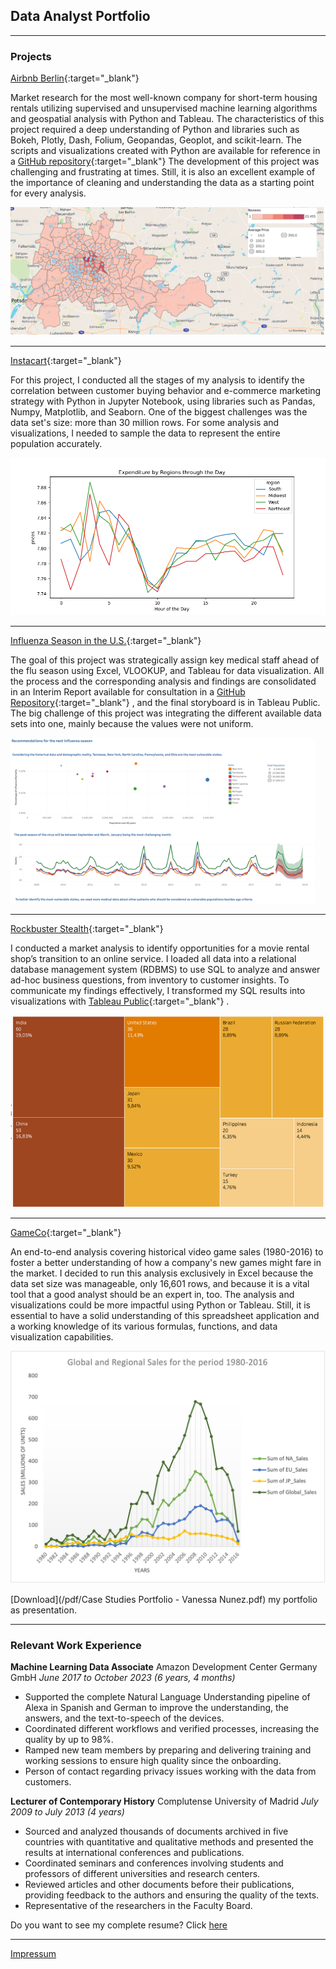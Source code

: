 ## Data Analyst Portfolio

---

### Projects

[Airbnb Berlin](https://public.tableau.com/views/AirbnbBerlin_17090407314950/AirbnbBerlin?:language=es-ES&:sid=&:display_count=n&:origin=viz_share_link){:target="_blank"} 

Market research for the most well-known company for short-term housing rentals utilizing supervised and unsupervised machine learning algorithms and geospatial analysis with Python and Tableau.
The characteristics of this project required a deep understanding of Python and libraries such as Bokeh, Plotly, Dash, Folium, Geopandas, Geoplot, and scikit-learn. The scripts and visualizations created with Python are available for reference in a [GitHub repository](https://github.com/vanessanunezp/Geospatial_Analysis_Project){:target="_blank"} 
The development of this project was challenging and frustrating at times. Still, it is also an excellent example of the importance of cleaning and understanding the data as a starting point for every analysis.   

<img src="Images/airbnb_map.png"/>

---
[Instacart](https://github.com/vanessanunezp/Ecommerce_Buying_Patterns_Project){:target="_blank"} 

For this project, I conducted all the stages of my analysis to identify the correlation between customer buying behavior and e-commerce marketing strategy with Python in Jupyter Notebook, using libraries such as Pandas, Numpy, Matplotlib, and Seaborn. 
One of the biggest challenges was the data set's size: more than 30 million rows. For some analysis and visualizations, I needed to sample the data to represent the entire population accurately.

<img src="Images/ic_line_region_hour.png?raw=true"/>

---
[Influenza Season in the U.S.](https://public.tableau.com/views/RecommendationsfortheInfluenzaSeasoninU_S_/StaffPlan?:language=es-ES&:sid=&:display_count=n&:origin=viz_share_link){:target="_blank"} 

The goal of this project was strategically assign key medical staff ahead of the flu season using Excel, VLOOKUP, and Tableau for data visualization. All the process and the corresponding analysis and findings are consolidated in an Interim Report available for consultation in a [GitHub Repository](https://github.com/vanessanunezp/Staffing_Distribution){:target="_blank"} , and the final storyboard is in Tableau Public.
The big challenge of this project was integrating the different available data sets into one, mainly because the values were not uniform.

<img src="Images/influenza.png?raw=true"/>

---
[Rockbuster Stealth](https://github.com/vanessanunezp/Market_Research_Project){:target="_blank"} 

I conducted a market analysis to identify opportunities for a movie rental shop’s transition to an online service. I loaded all data into a relational database management system (RDBMS) to use SQL to analyze and answer ad-hoc business questions, from inventory to customer insights. To communicate my findings effectively, I transformed my SQL results into visualizations with [Tableau Public](https://public.tableau.com/views/RockbusterMarket/Story1?:language=es-ES&:sid=&:display_count=n&:origin=viz_share_link){:target="_blank"} .

<img src="Images/Rockbuster_Treemap.png?raw=true"/>

---
[GameCo](https://github.com/vanessanunezp/Video_Game_Popularity){:target="_blank"} 

An end-to-end analysis covering historical video game sales (1980-2016) to foster a better understanding of how a company's new games might fare in the market. I decided to run this analysis exclusively in Excel because the data set size was manageable, only 16,601 rows, and because it is a vital tool that a good analyst should be an expert in, too. The analysis and visualizations could be more impactful using Python or Tableau. Still, it is essential to have a solid understanding of this spreadsheet application and a working knowledge of its various formulas, functions, and data visualization capabilities. 

<img src="Images/GameCO_Global&Regional_Sales.png?raw=true"/>


[Download](/pdf/Case Studies Portfolio - Vanessa Nunez.pdf) my portfolio as presentation.

---

### Relevant Work Experience

**Machine Learning Data Associate**
Amazon Development Center Germany GmbH
_June 2017 to October 2023 (6 years, 4 months)_
- Supported the complete Natural Language Understanding pipeline of Alexa in Spanish and German to improve the understanding, the answers, and the text-to-speech of the devices. 
- Coordinated different workflows and verified processes, increasing the quality by up to 98%.
- Ramped new team members by preparing and delivering training and working sessions to ensure high quality since the onboarding. 
- Person of contact regarding privacy issues working with the data from customers. 

**Lecturer of Contemporary History**
Complutense University of Madrid
_July 2009 to July 2013 (4 years)_
- Sourced and analyzed thousands of documents archived in five countries with quantitative and qualitative methods and presented the results at international conferences and publications.  
- Coordinated seminars and conferences involving students and professors of different universities and research centers. 
- Reviewed articles and other documents before their publications, providing feedback to the authors and ensuring the quality of the texts. 
- Representative of the researchers in the Faculty Board.

Do you want to see my complete resume? Click [here](/pdf/Resume_VanessaNunez_DataAnalyst.pdf) 

---

[Impressum](/pdf/Impressum.pdf)
